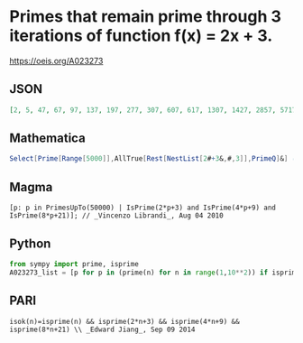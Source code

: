 # Primes that remain prime through 3 iterations of function f\(x\) \= 2x \+ 3\.
https://oeis.org/A023273
## JSON
```JSON
[2, 5, 47, 67, 97, 137, 197, 277, 307, 607, 617, 1307, 1427, 2857, 5717, 6047, 6217, 6257, 6997, 9377, 9787, 9967, 11197, 12097, 13297, 13997, 14347, 16057, 18757, 18947, 20887, 21517, 21587, 21757, 24197, 26227, 28097, 28447, 32117, 33767, 34367, 35117]
```
## Mathematica
```Mathematica
Select[Prime[Range[5000]],AllTrue[Rest[NestList[2#+3&,#,3]],PrimeQ]&] (* The program uses the AllTrue function from Mathematica version 10 *) (* _Harvey P. Dale_, Mar 01 2016 *)
```
## Magma
```Magma
[p: p in PrimesUpTo(50000) | IsPrime(2*p+3) and IsPrime(4*p+9) and IsPrime(8*p+21)]; // _Vincenzo Librandi_, Aug 04 2010
```
## Python
```Python
from sympy import prime, isprime
A023273_list = [p for p in (prime(n) for n in range(1,10**2)) if isprime(2*p+3) and isprime(4*p+9) and isprime(8*p+21)] # _Chai Wah Wu_, Sep 09 2014
```
## PARI
```PARI
isok(n)=isprime(n) && isprime(2*n+3) && isprime(4*n+9) && isprime(8*n+21) \\ _Edward Jiang_, Sep 09 2014
```
